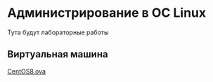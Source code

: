 # Администрирование в ОС Linux
Тута будут лабораторные работы
## Виртуальная машина
[CentOS8.ova](https://yadi.sk/d/d48ND4ylz_-0pA?w=1)
